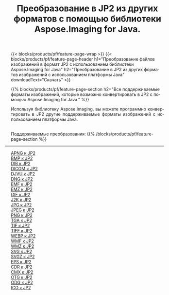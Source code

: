 ﻿---
title: Преобразование в JP2 из других форматов с помощью библиотеки Aspose.Imaging for Java. 
weight: 3920
url: /ru/java/conversion/to/jp2 
lang: ru
langdirlevel: 2
locales: zh-hans,ja,it,ru,de,es,fr,nl,id,lt,pl,pt,vi,tr,ko,zh-hant,ar,hi,th,sv,cs,uk,he
description: Используя Aspose.Imaging, вы можете конвертировать в JP2 другие форматы с помощью Java.
---

{{< blocks/products/pf/feature-page-wrap >}}
{{< blocks/products/pf/feature-page-header h1="Преобразование файлов изображений в формат JP2 с использованием библиотеки Aspose.Imaging for Java" h2="Преобразование в JP2 из других форматов изображений с использованием платформы Java" downloadText="Скачать" >}}


{{% blocks/products/pf/feature-page-section  h2="Все поддерживаемые форматы изображений, которые возможно конвертировать в JP2 с помощью Aspose.Imaging for Java." %}}
<p align=justify>Используя библиотеку Aspose.Imaging, вы можете программно конвертировать в JP2 другие поддерживаемые форматы изображений с использованием платформы Java.</p>
<br/>
Поддерживаемые преобразования:
{{% /blocks/products/pf/feature-page-section %}}
<div class="container-fluid productfamilypage bg-gray">
    <div class="convertypes bg-gray agp-content section">
        <div class="container">
		<hr style="margin-left:-20px;"/>
		<div class="row other-converters">
		    <div class='col-md-2 other-converter remove-lp remove-rp'><a href="/imaging/ru/java/conversion/apng-to-jp2" >APNG к JP2</a></div>
<div class='col-md-2 other-converter remove-lp remove-rp'><a href="/imaging/ru/java/conversion/bmp-to-jp2" >BMP к JP2</a></div>
<div class='col-md-2 other-converter remove-lp remove-rp'><a href="/imaging/ru/java/conversion/dib-to-jp2" >DIB к JP2</a></div>
<div class='col-md-2 other-converter remove-lp remove-rp'><a href="/imaging/ru/java/conversion/dicom-to-jp2" >DICOM к JP2</a></div>
<div class='col-md-2 other-converter remove-lp remove-rp'><a href="/imaging/ru/java/conversion/djvu-to-jp2" >DJVU к JP2</a></div>
<div class='col-md-2 other-converter remove-lp remove-rp'><a href="/imaging/ru/java/conversion/dng-to-jp2" >DNG к JP2</a></div>
<div class='col-md-2 other-converter remove-lp remove-rp'><a href="/imaging/ru/java/conversion/emf-to-jp2" >EMF к JP2</a></div>
<div class='col-md-2 other-converter remove-lp remove-rp'><a href="/imaging/ru/java/conversion/emz-to-jp2" >EMZ к JP2</a></div>
<div class='col-md-2 other-converter remove-lp remove-rp'><a href="/imaging/ru/java/conversion/gif-to-jp2" >GIF к JP2</a></div>
<div class='col-md-2 other-converter remove-lp remove-rp'><a href="/imaging/ru/java/conversion/j2k-to-jp2" >J2K к JP2</a></div>
<div class='col-md-2 other-converter remove-lp remove-rp'><a href="/imaging/ru/java/conversion/jpg-to-jp2" >JPG к JP2</a></div>
<div class='col-md-2 other-converter remove-lp remove-rp'><a href="/imaging/ru/java/conversion/jpeg-to-jp2" >JPEG к JP2</a></div>
<div class='col-md-2 other-converter remove-lp remove-rp'><a href="/imaging/ru/java/conversion/png-to-jp2" >PNG к JP2</a></div>
<div class='col-md-2 other-converter remove-lp remove-rp'><a href="/imaging/ru/java/conversion/tga-to-jp2" >TGA к JP2</a></div>
<div class='col-md-2 other-converter remove-lp remove-rp'><a href="/imaging/ru/java/conversion/tif-to-jp2" >TIF к JP2</a></div>
<div class='col-md-2 other-converter remove-lp remove-rp'><a href="/imaging/ru/java/conversion/tiff-to-jp2" >TIFF к JP2</a></div>
<div class='col-md-2 other-converter remove-lp remove-rp'><a href="/imaging/ru/java/conversion/webp-to-jp2" >WEBP к JP2</a></div>
<div class='col-md-2 other-converter remove-lp remove-rp'><a href="/imaging/ru/java/conversion/wmf-to-jp2" >WMF к JP2</a></div>
<div class='col-md-2 other-converter remove-lp remove-rp'><a href="/imaging/ru/java/conversion/wmz-to-jp2" >WMZ к JP2</a></div>
<div class='col-md-2 other-converter remove-lp remove-rp'><a href="/imaging/ru/java/conversion/svg-to-jp2" >SVG к JP2</a></div>
<div class='col-md-2 other-converter remove-lp remove-rp'><a href="/imaging/ru/java/conversion/svgz-to-jp2" >SVGZ к JP2</a></div>
<div class='col-md-2 other-converter remove-lp remove-rp'><a href="/imaging/ru/java/conversion/eps-to-jp2" >EPS к JP2</a></div>
<div class='col-md-2 other-converter remove-lp remove-rp'><a href="/imaging/ru/java/conversion/cdr-to-jp2" >CDR к JP2</a></div>
<div class='col-md-2 other-converter remove-lp remove-rp'><a href="/imaging/ru/java/conversion/cmx-to-jp2" >CMX к JP2</a></div>
<div class='col-md-2 other-converter remove-lp remove-rp'><a href="/imaging/ru/java/conversion/otg-to-jp2" >OTG к JP2</a></div>
<div class='col-md-2 other-converter remove-lp remove-rp'><a href="/imaging/ru/java/conversion/odg-to-jp2" >ODG к JP2</a></div>
<div class='col-md-2 other-converter remove-lp remove-rp'><a href="/imaging/ru/java/conversion/ico-to-jp2" >ICO к JP2</a></div>
                </div>
        </div>
    </div>
</div>
<br/>

